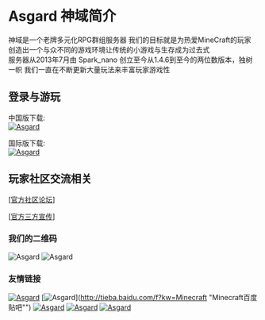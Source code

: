 # Asgard 神域简介

神域是一个老牌多元化RPG群组服务器
我们的目标就是为热爱MineCraft的玩家
<br>
创造出一个与众不同的游戏环境让传统的小游戏与生存成为过去式
<br>
服务器从2013年7月由 Spark_nano 创立至今从1.4.6到至今的两位数版本，独树一帜
我们一直在不断更新大量玩法来丰富玩家游戏性

## 登录与游玩
中国版下载:  
[![Asgard](https://img.shields.io/badge/Asgard-%E7%A5%9E%E5%9F%9F%E4%B8%AD%E5%9B%BD-lightgrey)](http://x19.gdl.netease.com/mclauncher_1.6.0.42737.exe "中国版下载")

国际版下载:  
[![Asgard](https://img.shields.io/badge/Asgard-%E7%A5%9E%E5%9F%9F%E5%9B%BD%E9%99%85-%23000000)](https://pan.baidu.com/s/1miQlAJ2 "国际版下载")

## 玩家社区交流相关

[[官方社区论坛](http://mc.netease.com/forum-124-1.html)]

[[官方三方宣传](https://www.mcbbs.net/forum.php?mod=viewthread&tid=770581)]

### 我们的二维码

![Asgard](amWiki/images/bj.png=200-200 "国际版")            ![Asgard](amWiki/images/wy.png=200-200 "中国版") 
 
### 友情链接
[![Asgard](https://attachment.mcbbs.net/forum/201305/16/1054516yer6yl77i4dla8y.gif=88-31)](https://www.mcbbs.net/ "Minecraft中文论坛")
[![Asgard](https://www.mcbbs.net/link_icon/minecraft_baidutieba.gif=88-31)](http://tieba.baidu.com/f?kw=Minecraft "Minecraft百度贴吧"")
[![Asgard](https://attachment.mcbbs.net/forum/201305/16/105451u39r7l0th077pzl9.png=88-31)](http://minecraft-zh.gamepedia.com/Minecraft_Wiki "Minecraft中文wiki")
[![Asgard](https://attachment.mcbbs.net/forum/201908/06/152231qwo11wmlil9wzi18.gif=88-31)](http://mineplugin.org/%E9%A6%96%E9%A1%B5 "Minecraft插件百科")
[![Asgard](https://attachment.mcbbs.net/forum/201305/16/105451ow3wlzxli3rop90l.gif=88-31)](http://www.bilibili.com/ "哔哩哔哩")
